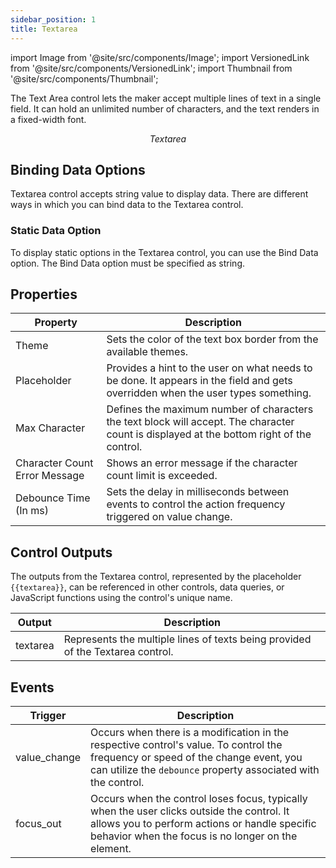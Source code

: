 ```yaml
---
sidebar_position: 1
title: Textarea
---
```


import Image from '@site/src/components/Image';
import VersionedLink from '@site/src/components/VersionedLink';
import Thumbnail from '@site/src/components/Thumbnail';

The Text Area control lets the maker accept multiple lines of text in a single field. It can hold an unlimited number of characters, and the text renders in a fixed-width font. 

<figure>
  <Thumbnail src="/img/reference/controls/textarea/preview.jpeg" alt="Textarea" />
  <figcaption align = "center"><i>Textarea</i></figcaption>
</figure>


## Binding Data Options

Textarea control accepts string value to display data. There are different ways in which you can bind data to the Textarea control.

### Static Data Option

To display static options in the Textarea control, you can use the Bind Data option. The Bind Data option must be specified as string. 



## Properties

| Property                  | Description                                                                                                                         |
|---------------------------|-------------------------------------------------------------------------------------------------------------------------------------|
| Theme                     | Sets the color of the text box border from the available themes.                                                                     |
| Placeholder               | Provides a hint to the user on what needs to be done. It appears in the field and gets overridden when the user types something.     |
| Max Character             | Defines the maximum number of characters the text block will accept. The character count is displayed at the bottom right of the control. |
| Character Count Error Message | Shows an error message if the character count limit is exceeded.                                                                    |
| Debounce Time (In ms)     | Sets the delay in milliseconds between events to control the action frequency triggered on value change.                          |

## Control Outputs

The outputs from the Textarea control, represented by the placeholder `{{textarea}}`, can be referenced in other controls, data queries, or JavaScript functions using the control's unique name.

| Output       | Description                                                                                                  |
|--------------|--------------------------------------------------------------------------------------------------------------|
| textarea    | Represents the multiple lines of texts being provided of the Textarea control.                        |

## Events

| Trigger                   | Description                                                                             |
|--------------------------|-----------------------------------------------------------------------------------------|
| value_change                | Occurs when there is a modification in the respective control's value. To control the frequency or speed of the change event, you can utilize the `debounce` property associated with the control. |
| focus_out       | Occurs when the control loses focus, typically when the user clicks outside the control. It allows you to perform actions or handle specific behavior when the focus is no longer on the element. |